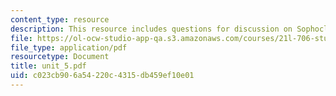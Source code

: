 ```yaml
---
content_type: resource
description: This resource includes questions for discussion on Sophocles?s Antigone.
file: https://ol-ocw-studio-app-qa.s3.amazonaws.com/courses/21l-706-studies-in-film-fall-2005/c023cb906a54220c4315db459ef10e01_unit_5.pdf
file_type: application/pdf
resourcetype: Document
title: unit_5.pdf
uid: c023cb90-6a54-220c-4315-db459ef10e01
---
```

